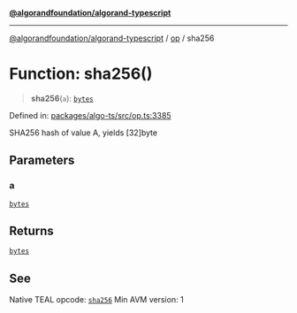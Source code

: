 [**@algorandfoundation/algorand-typescript**](../../README.md)

***

[@algorandfoundation/algorand-typescript](../../README.md) / [op](../README.md) / sha256

# Function: sha256()

> **sha256**(`a`): [`bytes`](../../index/type-aliases/bytes.md)

Defined in: [packages/algo-ts/src/op.ts:3385](https://github.com/algorandfoundation/puya-ts/blob/main/packages/algo-ts/src/op.ts#L3385)

SHA256 hash of value A, yields [32]byte

## Parameters

### a

[`bytes`](../../index/type-aliases/bytes.md)

## Returns

[`bytes`](../../index/type-aliases/bytes.md)

## See

Native TEAL opcode: [`sha256`](https://developer.algorand.org/docs/get-details/dapps/avm/teal/opcodes/v10/#sha256)
Min AVM version: 1
